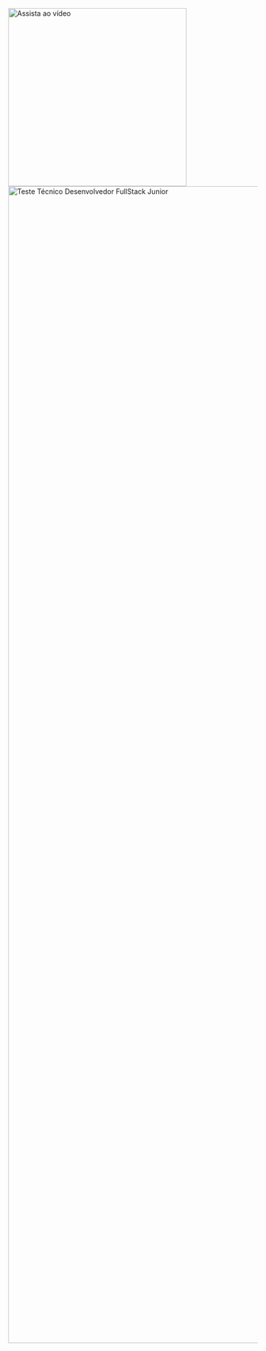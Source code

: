 <img src="https://media4.giphy.com/media/v1.Y2lkPTc5MGI3NjExYnNlbDJrd2gzZjdqYnhlc3ZmMGZoYzdoY3gyYmxzN3l0bTRsczJtbyZlcD12MV9pbnRlcm5hbF9naWZfYnlfaWQmY3Q9Zw/BHngsrfMJXzjVxdoiI/giphy.gif" alt="Assista ao vídeo" width="360">
<img width="1656" height="2339" alt="Teste Técnico Desenvolvedor FullStack Junior" src="https://github.com/user-attachments/assets/46045db5-0b43-4471-8b93-db543247aec4" />
